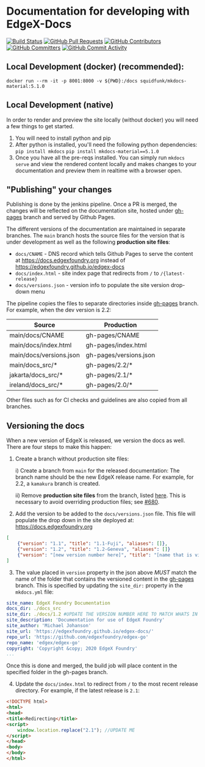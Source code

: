 # Documentation for developing with EdgeX-Docs
[![Build Status](https://jenkins.edgexfoundry.org/view/EdgeX%20Foundry%20Project/job/edgexfoundry/job/edgex-docs/job/master/badge/icon)](https://jenkins.edgexfoundry.org/view/EdgeX%20Foundry%20Project/job/edgexfoundry/job/edgex-docs/job/master/) [![GitHub Pull Requests](https://img.shields.io/github/issues-pr-raw/edgexfoundry/edgex-docs)](https://github.com/edgexfoundry/edgex-docs/pulls) [![GitHub Contributors](https://img.shields.io/github/contributors/edgexfoundry/edgex-docs)](https://github.com/edgexfoundry/edgex-docs/contributors) [![GitHub Committers](https://img.shields.io/badge/team-committers-green)](https://github.com/orgs/edgexfoundry/teams/edgex-docs-committers/members) [![GitHub Commit Activity](https://img.shields.io/github/commit-activity/m/edgexfoundry/edgex-docs)](https://github.com/edgexfoundry/edgex-docs/commits)


## Local Development (docker) (recommended):

`docker run --rm -it -p 8001:8000 -v ${PWD}:/docs squidfunk/mkdocs-material:5.1.0`

## Local Development (native)

In order to render and preview the site locally (without docker) you will need a few things to get started. 
1) You will need to install python and pip
2) After python is installed, you'll need the following python dependencies:
`pip install mkdocs`
`pip install mkdocs-material==5.1.0`
3) Once you have all the pre-reqs installed. You can simply run `mkdocs serve` and view the rendered content locally and makes changes to your documentation and preview them in realtime with a browser open. 



## "Publishing" your changes

Publishing is done by the jenkins pipeline. Once a PR is merged, the changes will be reflected on the documentation site, hosted under [gh-pages] branch and served by Github Pages.

The different versions of the documentation are maintained in separate branches.
The `main` branch hosts the source files for the version that is under development as well as the following **production site files**:
- `docs/CNAME` - DNS record which tells Github Pages to serve the content at https://docs.edgexfoundry.org instead of https://edgexfoundry.github.io/edgex-docs
- `docs/index.html` - site index page that redirects from `/` to `/{latest-release}`
- `docs/versions.json` - version info to populate the site version drop-down menu

The pipeline copies the files to separate directories inside [gh-pages] branch. 
For example, when the dev version is 2.2:

| Source                  | Production             |
|-------------------------|------------------------|
| main/docs/CNAME         | gh-pages/CNAME         |
| main/docs/index.html    | gh-pages/index.html    |
| main/docs/versions.json | gh-pages/versions.json |
| main/docs_src/*         | gh-pages/2.2/*         |
| jakarta/docs_src/*      | gh-pages/2.1/*         |
| ireland/docs_src/*      | gh-pages/2.0/*         |

Other files such as for CI checks and guidelines are also copied from all branches.
 
## Versioning the docs

When a new version of EdgeX is released, we version the docs as well. There are four steps to make this happen:

1) Create a branch without production site files:

    i) Create a branch from `main` for the released documentation:
    The branch name should be the new EdgeX release name.
    For example, for 2.2, a `kamakura` branch is created.

    ii) Remove **production site files** from the branch, listed [here](#publishing-your-changes).
    This is necessary to avoid overriding production files; see [#680](https://github.com/edgexfoundry/edgex-docs/issues/680).

2) Add the version to be added to the `docs/versions.json` file. This file will populate the drop down in the site deployed at: https://docs.edgexfoundry.org 
``` json
[
    {"version": "1.1", "title": "1.1-Fuji", "aliases": []},
    {"version": "1.2", "title": "1.2-Geneva", "aliases": []}
    {"version": "[new version number here]", "title": "[name that is visible in the drop down]", "aliases": []}
]
```

3) The value placed in `version` property in the json above *MUST* match the name of the folder that contains the versioned content in the [gh-pages] branch. This is specified by updating the `site_dir:` property in the `mkdocs.yml` file:
``` yaml
site_name: EdgeX Foundry Documentation
docs_dir: ./docs_src
site_dir: ./docs/1.2 #UPDATE THE VERSION NUMBER HERE TO MATCH WHATS IN THE VERSION.JSON
site_description: 'Documentation for use of EdgeX Foundry'
site_author: 'Michael Johanson'
site_url: 'https://edgexfoundry.github.io/edgex-docs/'
repo_url: 'https://github.com/edgexfoundry/edgex-go'
repo_name: 'edgex/edgex-go'
copyright: 'Copyright &copy; 2020 EdgeX Foundry'
...
```
Once this is done and merged, the build job will place content in the specified folder in the gh-pages branch. 

4) Update the `docs/index.html` to redirect from `/` to the most recent release directory.
For example, if the latest release is `2.1`:

``` html
<!DOCTYPE html>
<html>
<head>
<title>Redirecting</title>
<script>
    window.location.replace("2.1"); //UPDATE ME
</script>
</head>
<body>
</body>
</html>
```


 [gh-pages]: https://github.com/edgexfoundry/edgex-docs/tree/gh-pages
